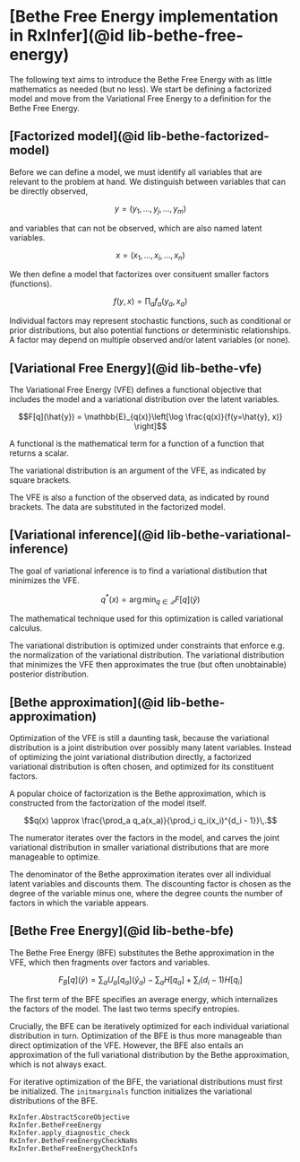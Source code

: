 # [Bethe Free Energy implementation in RxInfer](@id lib-bethe-free-energy)

The following text aims to introduce the Bethe Free Energy with as little mathematics as needed (but no less). We start be defining a factorized model and move from the Variational Free Energy to a definition for the Bethe Free Energy.

## [Factorized model](@id lib-bethe-factorized-model)

Before we can define a model, we must identify all variables that are relevant to the problem at hand. We distinguish between variables that can be directly observed,

$$y = (y_1, \dots, y_j, \dots, y_m)$$

and variables that can not be observed, which are also named latent variables.

$$x = (x_1, \dots, x_i, \dots, x_n)$$

We then define a model that factorizes over consituent smaller factors (functions).

$$f(y,x) = \prod_a f_a(y_a,x_a)$$

Individual factors may represent stochastic functions, such as conditional or prior distributions, but also potential functions or deterministic relationships. A factor may depend on multiple observed and/or latent variables (or none).


## [Variational Free Energy](@id lib-bethe-vfe)

The Variational Free Energy (VFE) defines a functional objective that includes the model and a variational distribution over the latent variables.

$$F[q](\hat{y}) = \mathbb{E}_{q(x)}\left[\log \frac{q(x)}{f(y=\hat{y}, x)} \right]$$

A functional is the mathematical term for a function of a function that returns a scalar.

The variational distribution is an argument of the VFE, as indicated by square brackets.

The VFE is also a function of the observed data, as indicated by round brackets. The data are substituted in the factorized model.


## [Variational inference](@id lib-bethe-variational-inference)

The goal of variational inference is to find a variational distibution that minimizes the VFE.

$$q^{*}(x) = \arg\min_{q\in\mathcal{Q}} F[q](\hat{y})$$

The mathematical technique used for this optimization is called variational calculus.

The variational distribution is optimized under constraints that enforce e.g. the normalization of the variational distribution. The variational distribution that minimizes the VFE then approximates the true (but often unobtainable) posterior distribution.

## [Bethe approximation](@id lib-bethe-approximation)
Optimization of the VFE is still a daunting task, because the variational distribution is a joint distribution over possibly many latent variables. Instead of optimizing the joint variational distribution directly, a factorized variational distribution is often chosen, and optimized for its constituent factors.

A popular choice of factorization is the Bethe approximation, which is constructed from the factorization of the model itself.

$$q(x) \approx \frac{\prod_a q_a(x_a)}{\prod_i q_i(x_i)^{d_i - 1}}\,.$$

The numerator iterates over the factors in the model, and carves the joint variational distribution in smaller variational distributions that are more manageable to optimize.

The denominator of the Bethe approximation iterates over all individual latent variables and discounts them. The discounting factor is chosen as the degree of the variable minus one, where the degree counts the number of factors in which the variable appears.

## [Bethe Free Energy](@id lib-bethe-bfe)

The Bethe Free Energy (BFE) substitutes the Bethe approximation in the VFE, which then fragments over factors and variables.

$$F_B[q](\hat{y}) = \sum_a U_a[q_a](\hat{y}_a) - \sum_a H[q_a] + \sum_i (d_i - 1) H[q_i]$$

The first term of the BFE specifies an average energy, which internalizes the factors of the  model. The last two terms specify entropies.

Crucially, the BFE can be iteratively optimized for each individual variational distribution in turn. Optimization of the BFE is thus more manageable than direct optimization of the VFE. However, the BFE also entails an approximation of the full variational distribution by the Bethe approximation, which is not always exact.

For iterative optimization of the BFE, the variational distributions must first be initialized. The `initmarginals` function initializes the variational distributions of the BFE.


```@docs
RxInfer.AbstractScoreObjective
RxInfer.BetheFreeEnergy
RxInfer.apply_diagnostic_check
RxInfer.BetheFreeEnergyCheckNaNs
RxInfer.BetheFreeEnergyCheckInfs
```
